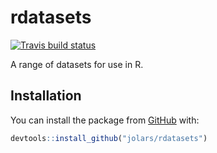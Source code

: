 
<!-- README.md is generated from README.Rmd. Please edit that file -->

# rdatasets

<!-- badges: start -->

[![Travis build
status](https://travis-ci.org/jolars/rdatasets.svg?branch=master)](https://travis-ci.org/jolars/rdatasets)
<!-- badges: end -->

A range of datasets for use in R.

## Installation

You can install the package from [GitHub](https://github.com/) with:

``` r
devtools::install_github("jolars/rdatasets")
```
